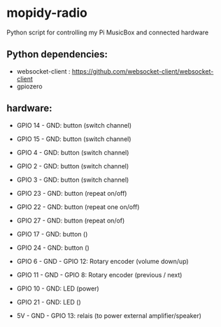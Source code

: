 # mopidy-radio
Python script for controlling my Pi MusicBox and connected hardware

## Python dependencies: 
- websocket-client : https://github.com/websocket-client/websocket-client
- gpiozero

## hardware: 
- GPIO 14 - GND: button (switch channel)
- GPIO 15 - GND: button (switch channel)
- GPIO 4 - GND: button (switch channel)
- GPIO 2 - GND: button (switch channel)
- GPIO 3 - GND: button (switch channel)

- GPIO 23 - GND: button (repeat on/off)
- GPIO 22 - GND: button (repeat one on/off)
- GPIO 27 - GND: button (repeat on/of)
- GPIO 17 - GND: button ()
- GPIO 24 - GND: button ()

- GPIO 6 - GND - GPIO 12: Rotary encoder (volume down/up)
- GPIO 11 - GND - GPIO 8: Rotary encoder (previous / next)

- GPIO 10 - GND: LED (power)
- GPIO 21 - GND: LED ()

- 5V - GND - GPIO 13: relais (to power external amplifier/speaker)


